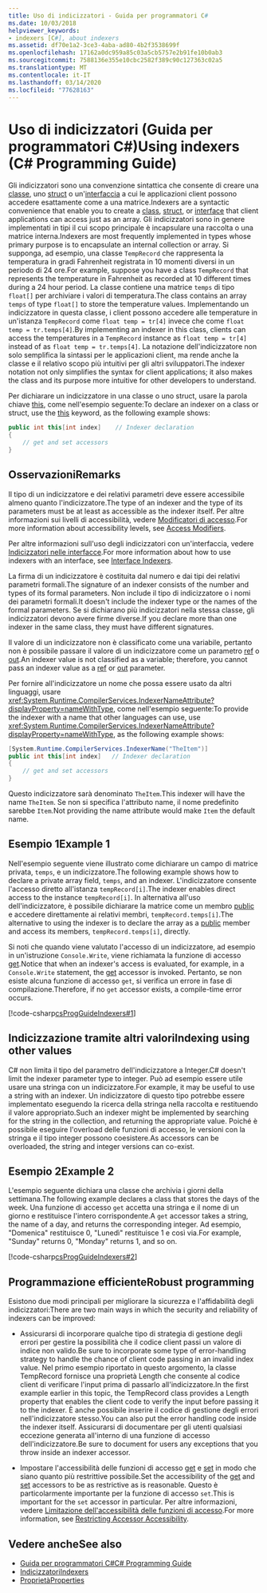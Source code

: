 ```yaml
---
title: Uso di indicizzatori - Guida per programmatori C#
ms.date: 10/03/2018
helpviewer_keywords:
- indexers [C#], about indexers
ms.assetid: df70e1a2-3ce3-4aba-ad80-4b2f3538699f
ms.openlocfilehash: 17162a0dc959a85c03a5cb5757e2b91fe10b0ab3
ms.sourcegitcommit: 7588136e355e10cbc2582f389c90c127363c02a5
ms.translationtype: MT
ms.contentlocale: it-IT
ms.lasthandoff: 03/14/2020
ms.locfileid: "77628163"
---
```

# <a name="using-indexers-c-programming-guide"></a><span data-ttu-id="e5f53-102">Uso di indicizzatori (Guida per programmatori C#)</span><span class="sxs-lookup"><span data-stu-id="e5f53-102">Using indexers (C# Programming Guide)</span></span>

<span data-ttu-id="e5f53-103">Gli indicizzatori sono una convenzione sintattica che consente di creare una [classe](../../language-reference/keywords/class.md), uno [struct](../../language-reference/builtin-types/struct.md) o un'[interfaccia](../../language-reference/keywords/interface.md) a cui le applicazioni client possono accedere esattamente come a una matrice.</span><span class="sxs-lookup"><span data-stu-id="e5f53-103">Indexers are a syntactic convenience that enable you to create a [class](../../language-reference/keywords/class.md), [struct](../../language-reference/builtin-types/struct.md), or [interface](../../language-reference/keywords/interface.md) that client applications can access just as an array.</span></span> <span data-ttu-id="e5f53-104">Gli indicizzatori sono in genere implementati in tipi il cui scopo principale è incapsulare una raccolta o una matrice interna.</span><span class="sxs-lookup"><span data-stu-id="e5f53-104">Indexers are most frequently implemented in types whose primary purpose is to encapsulate an internal collection or array.</span></span> <span data-ttu-id="e5f53-105">Si supponga, ad esempio, una classe `TempRecord` che rappresenta la temperatura in gradi Fahrenheit registrata in 10 momenti diversi in un periodo di 24 ore.</span><span class="sxs-lookup"><span data-stu-id="e5f53-105">For example, suppose you have a class `TempRecord` that represents the temperature in Fahrenheit as recorded at 10 different times during a 24 hour period.</span></span> <span data-ttu-id="e5f53-106">La classe contiene una matrice `temps` di tipo `float[]` per archiviare i valori di temperatura.</span><span class="sxs-lookup"><span data-stu-id="e5f53-106">The class contains an array `temps` of type `float[]` to store the temperature values.</span></span> <span data-ttu-id="e5f53-107">Implementando un indicizzatore in questa classe, i client possono accedere alle temperature in un'istanza `TempRecord` come `float temp = tr[4]` invece che come `float temp = tr.temps[4]`.</span><span class="sxs-lookup"><span data-stu-id="e5f53-107">By implementing an indexer in this class, clients can access the temperatures in a `TempRecord` instance as `float temp = tr[4]` instead of as `float temp = tr.temps[4]`.</span></span> <span data-ttu-id="e5f53-108">La notazione dell'indicizzatore non solo semplifica la sintassi per le applicazioni client, ma rende anche la classe e il relativo scopo più intuitivi per gli altri sviluppatori.</span><span class="sxs-lookup"><span data-stu-id="e5f53-108">The indexer notation not only simplifies the syntax for client applications; it also makes the class and its purpose more intuitive for other developers to understand.</span></span>  
  
<span data-ttu-id="e5f53-109">Per dichiarare un indicizzatore in una classe o uno struct, usare la parola chiave [this](../../language-reference/keywords/this.md), come nell'esempio seguente:</span><span class="sxs-lookup"><span data-stu-id="e5f53-109">To declare an indexer on a class or struct, use the [this](../../language-reference/keywords/this.md) keyword, as the following example shows:</span></span>

```csharp
public int this[int index]    // Indexer declaration  
{  
    // get and set accessors  
}  
```

## <a name="remarks"></a><span data-ttu-id="e5f53-110">Osservazioni</span><span class="sxs-lookup"><span data-stu-id="e5f53-110">Remarks</span></span>

<span data-ttu-id="e5f53-111">Il tipo di un indicizzatore e dei relativi parametri deve essere accessibile almeno quanto l'indicizzatore.</span><span class="sxs-lookup"><span data-stu-id="e5f53-111">The type of an indexer and the type of its parameters must be at least as accessible as the indexer itself.</span></span> <span data-ttu-id="e5f53-112">Per altre informazioni sui livelli di accessibilità, vedere [Modificatori di accesso](../../language-reference/keywords/access-modifiers.md).</span><span class="sxs-lookup"><span data-stu-id="e5f53-112">For more information about accessibility levels, see [Access Modifiers](../../language-reference/keywords/access-modifiers.md).</span></span>  
  
 <span data-ttu-id="e5f53-113">Per altre informazioni sull'uso degli indicizzatori con un'interfaccia, vedere [Indicizzatori nelle interfacce](./indexers-in-interfaces.md).</span><span class="sxs-lookup"><span data-stu-id="e5f53-113">For more information about how to use indexers with an interface, see [Interface Indexers](./indexers-in-interfaces.md).</span></span>  
  
 <span data-ttu-id="e5f53-114">La firma di un indicizzatore è costituita dal numero e dai tipi dei relativi parametri formali.</span><span class="sxs-lookup"><span data-stu-id="e5f53-114">The signature of an indexer consists of the number and types of its formal parameters.</span></span> <span data-ttu-id="e5f53-115">Non include il tipo di indicizzatore o i nomi dei parametri formali.</span><span class="sxs-lookup"><span data-stu-id="e5f53-115">It doesn't include the indexer type or the names of the formal parameters.</span></span> <span data-ttu-id="e5f53-116">Se si dichiarano più indicizzatori nella stessa classe, gli indicizzatori devono avere firme diverse.</span><span class="sxs-lookup"><span data-stu-id="e5f53-116">If you declare more than one indexer in the same class, they must have different signatures.</span></span>  
  
 <span data-ttu-id="e5f53-117">Il valore di un indicizzatore non è classificato come una variabile, pertanto non è possibile passare il valore di un indicizzatore come un parametro [ref](../../language-reference/keywords/ref.md) o [out](../../language-reference/keywords/out-parameter-modifier.md).</span><span class="sxs-lookup"><span data-stu-id="e5f53-117">An indexer value is not classified as a variable; therefore, you cannot pass an indexer value as a [ref](../../language-reference/keywords/ref.md) or [out](../../language-reference/keywords/out-parameter-modifier.md) parameter.</span></span>  
  
 <span data-ttu-id="e5f53-118">Per fornire all'indicizzatore un nome che possa essere usato da altri linguaggi, usare <xref:System.Runtime.CompilerServices.IndexerNameAttribute?displayProperty=nameWithType>, come nell'esempio seguente:</span><span class="sxs-lookup"><span data-stu-id="e5f53-118">To provide the indexer with a name that other languages can use, use <xref:System.Runtime.CompilerServices.IndexerNameAttribute?displayProperty=nameWithType>, as the following example shows:</span></span>  

```csharp
[System.Runtime.CompilerServices.IndexerName("TheItem")]  
public int this[int index]   // Indexer declaration  
{
    // get and set accessors  
}  
```

<span data-ttu-id="e5f53-119">Questo indicizzatore sarà denominato `TheItem`.</span><span class="sxs-lookup"><span data-stu-id="e5f53-119">This indexer will have the name `TheItem`.</span></span> <span data-ttu-id="e5f53-120">Se non si specifica l'attributo name, il nome predefinito sarebbe `Item`.</span><span class="sxs-lookup"><span data-stu-id="e5f53-120">Not providing the name attribute would make `Item` the default name.</span></span>  
  
## <a name="example-1"></a><span data-ttu-id="e5f53-121">Esempio 1</span><span class="sxs-lookup"><span data-stu-id="e5f53-121">Example 1</span></span>  
  
<span data-ttu-id="e5f53-122">Nell'esempio seguente viene illustrato come dichiarare un campo di matrice privata, `temps`, e un indicizzatore.</span><span class="sxs-lookup"><span data-stu-id="e5f53-122">The following example shows how to declare a private array field, `temps`, and an indexer.</span></span> <span data-ttu-id="e5f53-123">L'indicizzatore consente l'accesso diretto all'istanza `tempRecord[i]`.</span><span class="sxs-lookup"><span data-stu-id="e5f53-123">The indexer enables direct access to the instance `tempRecord[i]`.</span></span> <span data-ttu-id="e5f53-124">In alternativa all'uso dell'indicizzatore, è possibile dichiarare la matrice come un membro [public](../../language-reference/keywords/public.md) e accedere direttamente ai relativi membri, `tempRecord.temps[i]`.</span><span class="sxs-lookup"><span data-stu-id="e5f53-124">The alternative to using the indexer is to declare the array as a [public](../../language-reference/keywords/public.md) member and access its members, `tempRecord.temps[i]`, directly.</span></span>  
  
 <span data-ttu-id="e5f53-125">Si noti che quando viene valutato l'accesso di un indicizzatore, ad esempio in un'istruzione `Console.Write`, viene richiamata la funzione di accesso [get](../../language-reference/keywords/get.md).</span><span class="sxs-lookup"><span data-stu-id="e5f53-125">Notice that when an indexer's access is evaluated, for example, in a `Console.Write` statement, the [get](../../language-reference/keywords/get.md) accessor is invoked.</span></span> <span data-ttu-id="e5f53-126">Pertanto, se non esiste alcuna funzione di accesso `get`, si verifica un errore in fase di compilazione.</span><span class="sxs-lookup"><span data-stu-id="e5f53-126">Therefore, if no `get` accessor exists, a compile-time error occurs.</span></span>  
  
 [!code-csharp[csProgGuideIndexers#1](~/samples/snippets/csharp/VS_Snippets_VBCSharp/csProgGuideIndexers/CS/Indexers.cs#1)]  
  
## <a name="indexing-using-other-values"></a><span data-ttu-id="e5f53-127">Indicizzazione tramite altri valori</span><span class="sxs-lookup"><span data-stu-id="e5f53-127">Indexing using other values</span></span>

<span data-ttu-id="e5f53-128">C# non limita il tipo del parametro dell'indicizzatore a Integer.</span><span class="sxs-lookup"><span data-stu-id="e5f53-128">C# doesn't limit the indexer parameter type to integer.</span></span> <span data-ttu-id="e5f53-129">Può ad esempio essere utile usare una stringa con un indicizzatore.</span><span class="sxs-lookup"><span data-stu-id="e5f53-129">For example, it may be useful to use a string with an indexer.</span></span> <span data-ttu-id="e5f53-130">Un indicizzatore di questo tipo potrebbe essere implementato eseguendo la ricerca della stringa nella raccolta e restituendo il valore appropriato.</span><span class="sxs-lookup"><span data-stu-id="e5f53-130">Such an indexer might be implemented by searching for the string in the collection, and returning the appropriate value.</span></span> <span data-ttu-id="e5f53-131">Poiché è possibile eseguire l'overload delle funzioni di accesso, le versioni con la stringa e il tipo integer possono coesistere.</span><span class="sxs-lookup"><span data-stu-id="e5f53-131">As accessors can be overloaded, the string and integer versions can co-exist.</span></span>  
  
## <a name="example-2"></a><span data-ttu-id="e5f53-132">Esempio 2</span><span class="sxs-lookup"><span data-stu-id="e5f53-132">Example 2</span></span>  
  
<span data-ttu-id="e5f53-133">L'esempio seguente dichiara una classe che archivia i giorni della settimana.</span><span class="sxs-lookup"><span data-stu-id="e5f53-133">The following example declares a class that stores the days of the week.</span></span> <span data-ttu-id="e5f53-134">Una funzione di accesso `get` accetta una stringa e il nome di un giorno e restituisce l'intero corrispondente.</span><span class="sxs-lookup"><span data-stu-id="e5f53-134">A `get` accessor takes a string, the name of a day, and returns the corresponding integer.</span></span> <span data-ttu-id="e5f53-135">Ad esempio, "Domenica" restituisce 0, "Lunedì" restituisce 1 e così via.</span><span class="sxs-lookup"><span data-stu-id="e5f53-135">For example, "Sunday" returns 0, "Monday" returns 1, and so on.</span></span>  
  
 [!code-csharp[csProgGuideIndexers#2](~/samples/snippets/csharp/VS_Snippets_VBCSharp/csProgGuideIndexers/CS/Indexers.cs#2)]  
  
## <a name="robust-programming"></a><span data-ttu-id="e5f53-136">Programmazione efficiente</span><span class="sxs-lookup"><span data-stu-id="e5f53-136">Robust programming</span></span>

 <span data-ttu-id="e5f53-137">Esistono due modi principali per migliorare la sicurezza e l'affidabilità degli indicizzatori:</span><span class="sxs-lookup"><span data-stu-id="e5f53-137">There are two main ways in which the security and reliability of indexers can be improved:</span></span>  
  
- <span data-ttu-id="e5f53-138">Assicurarsi di incorporare qualche tipo di strategia di gestione degli errori per gestire la possibilità che il codice client passi un valore di indice non valido.</span><span class="sxs-lookup"><span data-stu-id="e5f53-138">Be sure to incorporate some type of error-handling strategy to handle the chance of client code passing in an invalid index value.</span></span> <span data-ttu-id="e5f53-139">Nel primo esempio riportato in questo argomento, la classe TempRecord fornisce una proprietà Length che consente al codice client di verificare l'input prima di passarlo all'indicizzatore.</span><span class="sxs-lookup"><span data-stu-id="e5f53-139">In the first example earlier in this topic, the TempRecord class provides a Length property that enables the client code to verify the input before passing it to the indexer.</span></span> <span data-ttu-id="e5f53-140">È anche possibile inserire il codice di gestione degli errori nell'indicizzatore stesso.</span><span class="sxs-lookup"><span data-stu-id="e5f53-140">You can also put the error handling code inside the indexer itself.</span></span> <span data-ttu-id="e5f53-141">Assicurarsi di documentare per gli utenti qualsiasi eccezione generata all'interno di una funzione di accesso dell'indicizzatore.</span><span class="sxs-lookup"><span data-stu-id="e5f53-141">Be sure to document for users any exceptions that you throw inside an indexer accessor.</span></span>  
  
- <span data-ttu-id="e5f53-142">Impostare l'accessibilità delle funzioni di accesso [get](../../language-reference/keywords/get.md) e [set](../../language-reference/keywords/set.md) in modo che siano quanto più restrittive possibile.</span><span class="sxs-lookup"><span data-stu-id="e5f53-142">Set the accessibility of the [get](../../language-reference/keywords/get.md) and [set](../../language-reference/keywords/set.md) accessors to be as restrictive as is reasonable.</span></span> <span data-ttu-id="e5f53-143">Questo è particolarmente importante per la funzione di accesso `set`.</span><span class="sxs-lookup"><span data-stu-id="e5f53-143">This is important for the `set` accessor in particular.</span></span> <span data-ttu-id="e5f53-144">Per altre informazioni, vedere [Limitazione dell'accessibilità delle funzioni di accesso](../classes-and-structs/restricting-accessor-accessibility.md).</span><span class="sxs-lookup"><span data-stu-id="e5f53-144">For more information, see [Restricting Accessor Accessibility](../classes-and-structs/restricting-accessor-accessibility.md).</span></span>  
  
## <a name="see-also"></a><span data-ttu-id="e5f53-145">Vedere anche</span><span class="sxs-lookup"><span data-stu-id="e5f53-145">See also</span></span>

- [<span data-ttu-id="e5f53-146">Guida per programmatori C#</span><span class="sxs-lookup"><span data-stu-id="e5f53-146">C# Programming Guide</span></span>](../index.md)
- [<span data-ttu-id="e5f53-147">Indicizzatori</span><span class="sxs-lookup"><span data-stu-id="e5f53-147">Indexers</span></span>](./index.md)
- [<span data-ttu-id="e5f53-148">Proprietà</span><span class="sxs-lookup"><span data-stu-id="e5f53-148">Properties</span></span>](../classes-and-structs/properties.md)
